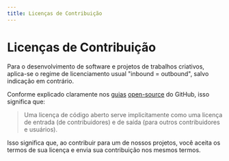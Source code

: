 ```yaml
---
title: Licenças de Contribuição
---
```


# Licenças de Contribuição

Para o desenvolvimento de software e projetos de trabalhos criativos, aplica-se o regime de licenciamento usual "inbound = outbound", salvo indicação em contrário.

Conforme explicado claramente nos [guias](https://opensource.guide/legal/) [open-source](https://opensource.guide/legal/) do GitHub, isso significa que:

> Uma licença de código aberto serve implicitamente como uma licença de entrada \(de contribuidores\) e de saída \(para outros contribuidores e usuários\).

Isso significa que, ao contribuir para um de nossos projetos, você aceita os termos de sua licença e envia sua contribuição nos mesmos termos.

